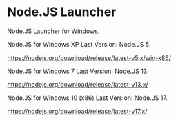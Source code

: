 # Node.JS Launcher

Node.JS Launcher for Windows.

Node.JS for Windows XP Last Version: Node.JS 5.

https://nodejs.org/download/release/latest-v5.x/win-x86/

Node.JS for Windows 7 Last Version: Node.JS 13.

https://nodejs.org/download/release/latest-v13.x/

Node.JS for Windows 10 (x86) Last Version: Node.JS 17.

https://nodejs.org/download/release/latest-v17.x/
